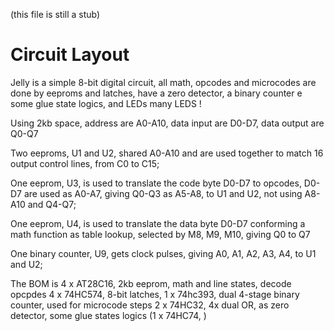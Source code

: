 (this file is still a stub)

# Circuit Layout

Jelly is a simple 8-bit digital circuit, all math, opcodes and microcodes are done by eeproms and latches, have a zero detector, a binary counter e some glue state logics, and LEDs many LEDS !

Using 2kb space, address are A0-A10, data input are D0-D7, data output are Q0-Q7

Two eeproms, U1 and U2, shared A0-A10 and are used together to match 16 output control lines, from C0 to C15;

One eeprom, U3, is used to translate the code byte D0-D7 to opcodes, D0-D7 are used as A0-A7, giving Q0-Q3 as A5-A8, to U1 and U2, not using A8-A10 and Q4-Q7;

One eeprom, U4, is used to translate the data byte D0-D7 conforming a math function as table lookup, selected by M8, M9, M10, giving Q0 to Q7

One binary counter, U9, gets clock pulses, giving A0, A1, A2, A3, A4, to U1 and U2;



The BOM is 
4 x AT28C16, 2kb eeprom, math and line states, decode opcpdes 
4 x 74HC574, 8-bit latches, 
1 x 74hc393, dual 4-stage binary counter, used for microcode steps 
2 x 74HC32, 4x dual OR, as zero detector,
some glue states logics (1 x 74HC74, )
